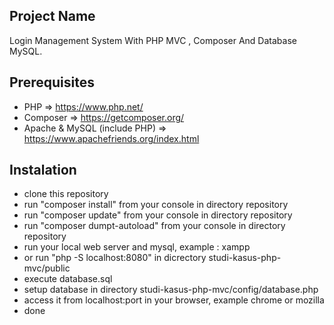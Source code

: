 ## Project Name
Login Management System With PHP MVC , Composer And Database MySQL.

## Prerequisites
- PHP => https://www.php.net/
- Composer => https://getcomposer.org/
- Apache & MySQL (include PHP) => https://www.apachefriends.org/index.html

## Instalation
- clone this repository
- run "composer install" from your console in directory repository
- run "composer update" from your console in directory repository
- run "composer dumpt-autoload" from your console in directory repository
- run your local web server and mysql, example : xampp
- or run "php -S localhost:8080" in dicrectory studi-kasus-php-mvc/public
- execute database.sql
- setup database in directory studi-kasus-php-mvc/config/database.php
- access it from localhost:port in your browser, example chrome or mozilla
- done
